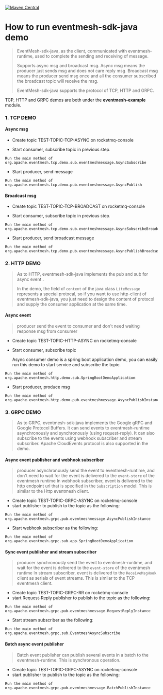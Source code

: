 [![Maven Central](https://maven-badges.herokuapp.com/maven-central/org.apache.eventmesh/eventmesh-sdk-java/badge.svg)](https://maven-badges.herokuapp.com/maven-central/org.apache.eventmesh/eventmesh-sdk-java)
# How to run eventmesh-sdk-java demo

> EventMesh-sdk-java, as the client, communicated with eventmesh-runtime, used to complete the sending and receiving of message.
>
> Supports async msg and broadcast msg. Async msg means the producer just sends msg and does not care reply msg. Broadcast msg means the producer send msg once and all the consumer subscribed the broadcast topic will receive the msg.
>
> EventMesh-sdk-java supports the protocol of TCP, HTTP and GRPC.

TCP, HTTP and GRPC demos are both under the **eventmesh-example** module.

### 1. TCP DEMO

#### Async msg

- Create topic TEST-TOPIC-TCP-ASYNC on rocketmq-console
  
- Start consumer, subscribe topic in previous step.

```
Run the main method of org.apache.eventmesh.tcp.demo.sub.eventmeshmessage.AsyncSubscribe
```

- Start producer, send message

```
Run the main method of org.apache.eventmesh.tcp.demo.pub.eventmeshmessage.AsyncPublish
```

#### Broadcast msg

- Create topic TEST-TOPIC-TCP-BROADCAST on rocketmq-console

- Start consumer, subscribe topic in previous step.

```
Run the main method of org.apache.eventmesh.tcp.demo.sub.eventmeshmessage.AsyncSubscribeBroadcast
```

* Start producer, send broadcast message

```
Run the main method of org.apache.eventmesh.tcp.demo.pub.eventmeshmessage.AsyncPublishBroadcast
```

### 2. HTTP DEMO

> As to HTTP, eventmesh-sdk-java implements  the pub and sub for async event .
>
> In the demo, the field of `content` of the java class `LiteMessage` represents a special protocal, so if you want to use http-client of eventmesh-sdk-java, you just need to design the content of protocol and supply the consumer application at the same time.

#### Async event

> producer send the event to consumer and don't need waiting response msg from consumer

- Create topic TEST-TOPIC-HTTP-ASYNC on rocketmq-console

- Start consumer, subscribe topic

  Async consumer demo is a spring boot application demo, you can easily run this demo to start service and subscribe the
  topic.

```
Run the main method of org.apache.eventmesh.http.demo.sub.SpringBootDemoApplication
```

- Start producer, produce msg

```
Run the main method of org.apache.eventmesh.http.demo.pub.eventmeshmessage.AsyncPublishInstance
```

### 3. GRPC DEMO

> As to GRPC, eventmesh-sdk-java implements the Google gRPC and Google Protocol Buffers. It can send events to eventmesh-runtime asynchronously
> and synchronously (using request-reply). It can also subscribe to the events using webhook subscriber and stream subscriber.
> Apache CloudEvents protocol is also supported in the demo.

#### Async event publisher and webhook subscriber

> producer asynchronously send the event to eventmesh-runtime, and don't need to wait for the event is delivered to the `event-store` of the eventmesh runtime
> In webhook subscriber, event is delivered to the http endpoint url that is specified in the `Subscription` model. This is similar to the Http eventmesh client.

- Create topic TEST-TOPIC-GRPC-ASYNC on rocketmq-console
- start publisher to publish to the topic as the following:

```
Run the main method of org.apache.eventmesh.grpc.pub.eventmeshmessage.AsyncPublishInstance
```

- Start webhook subscriber as the following:

```
Run the main method of org.apache.eventmesh.grpc.sub.app.SpringBootDemoApplication
```

#### Sync event publisher and stream subscriber

> producer synchronously send the event to eventmesh-runtime, and wait for the event is delivered to the `event-store` of the eventmesh runtime
> In stream subscriber, event is delivered to the `ReceiveMsgHook` client as serials of event streams. This is similar to the TCP eventmesh client.

- Create topic TEST-TOPIC-GRPC-RR on rocketmq-console
- start Request-Reply publisher to publish to the topic as the following:

```
Run the main method of org.apache.eventmesh.grpc.pub.eventmeshmessage.RequestReplyInstance
```

- Start stream subscriber as the following:

```
Run the main method of org.apache.eventmesh.grpc.sub.EventmeshAsyncSubscribe
```

#### Batch async event publisher

> Batch event publisher can publish several events in a batch to the eventmesh-runtime. This is synchronous operation.

- Create topic TEST-TOPIC-GRPC-ASYNC on rocketmq-console
- start publisher to publish to the topic as the following:

```
Run the main method of org.apache.eventmesh.grpc.pub.eventmeshmessage.BatchPublishInstance
```
